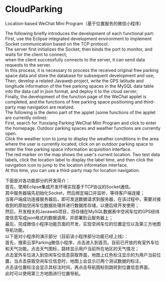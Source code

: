 # CloudParking
Location-based WeChat Mini Program（基于位置服务的微信小程序）

The following briefly introduces the development of each functional part:  
First, use the Eclipse integrated development environment to implement Socket communication based on the TCP protocol.   
The server first initializes the Socket, then binds the port to monitor, and waits for the client to connect;   
when the client successfully connects to the server, it can send data requests to the server.   
In this process, it is necessary to process the received original free parking space data and store the database for subsequent development and use;  
Then, develop a related Javaweb project, write the GPS latitude and longitude information of the free parking spaces in the MySQL data table into the data call in json format, and deploy it to the cloud server;  
Finally, the development of the function page of the WeChat applet is completed, and the functions of free parking space positioning and third-party map navigation are realized.  
The following is the demo part of the applet (some functions of the applet are currently online):  
First, search for Yunxiang Parking WeChat Mini Program and click to enter the homepage. Outdoor parking spaces and weather functions are currently open.   
Click the weather icon to jump to display the weather conditions in the area where the user is currently located; click on an outdoor parking space to enter the free parking space information acquisition interface.   
The red marker on the map shows the user's current location. Two test data labels, click the location label to display the label time, and then click the navigation icon to jump to the location information interface.   
At this time, you can use a third-party map for location navigation.  


下面是对各功能部分的开发简介：  
首先，使用Eclipse集成开发环境实现基于TCP协议的Socket通信。  
其中服务器端先初始化Socket，然后绑定端口并监听，等待客户端连接；  
当客户端成功连接服务器后，即可发送数据请求到服务器，在该过程中，需要对接收到的原始空闲车位数据处理并进行数据库存储，以便后续开发使用；  
然后，开发相关的Javaweb项目，将存储在MySQL数据表中空闲车位的GPS经纬度信息写成json格式的数据调用，并部署到云服务器上；  
最后，完成微信小程序功能页面的开发，实现空闲车位的位置定位以及第三方地图导航功能。  
以下是对小程序的演示部分（目前该小程序部分功能已经上线）：  
首先，搜索云享Parking微信小程序，点击进入到首页。目前已开放的有室外车位和天气功能。点击天气图标，跳转显示用户当前所在地区的天气情况；  
点击室外车位进入到空闲车位信息获取界面，地图上红色标注显示的为用户当前位置，当点击获取空闲车位信息时，地图上会显示已两个测试数据的标注，  
点击该位置标注会显示其标注时间，再点击导航图标则跳转到位置信息界面，  
此时可以使用第三方地图进行位置导航。  
 
